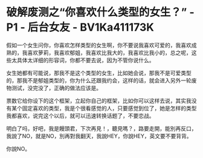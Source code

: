# 破解废测之“你喜欢什么类型的女生？” - P1 - 后台女友 - BV1Ka411173K

假如一个女生问你，你喜欢怎样类型的女生啊，你不要说我喜欢可爱的，我喜欢成熟的，我喜欢萝莉，我喜欢郁姐，我喜欢比我大的，我喜欢比我小的，总之呢，这些太具体太详细的形容词，你都不要去说，因为不管你说什么。

女生她都有可能说，那我不是这个类型的女生，比如她会说，那我不是可爱类型的，那我不是郁姐类型的，你为什么还跟我约会，这样的话，就会进入另外一轮废物测试，没完没了，正确的做法应该是。

票数它给你设下的这个框架，立起你自己的框架，比如你可以这样去说，其实我没有某个固定喜欢的类型，我是个很看感觉的人，只要感觉到位了，她是怎样的类型我都喜欢，说完这个以后，就可以迅速转换话题了，不要恋战。

明白了吗，好吧，我是饅頭君，下次再見！，聽見嗎？，路要走開，能別再反口，我說了NO，就是NO，別再對我翻天，我說HEY，你說HEY，英文要不要背背。

你說NO。
